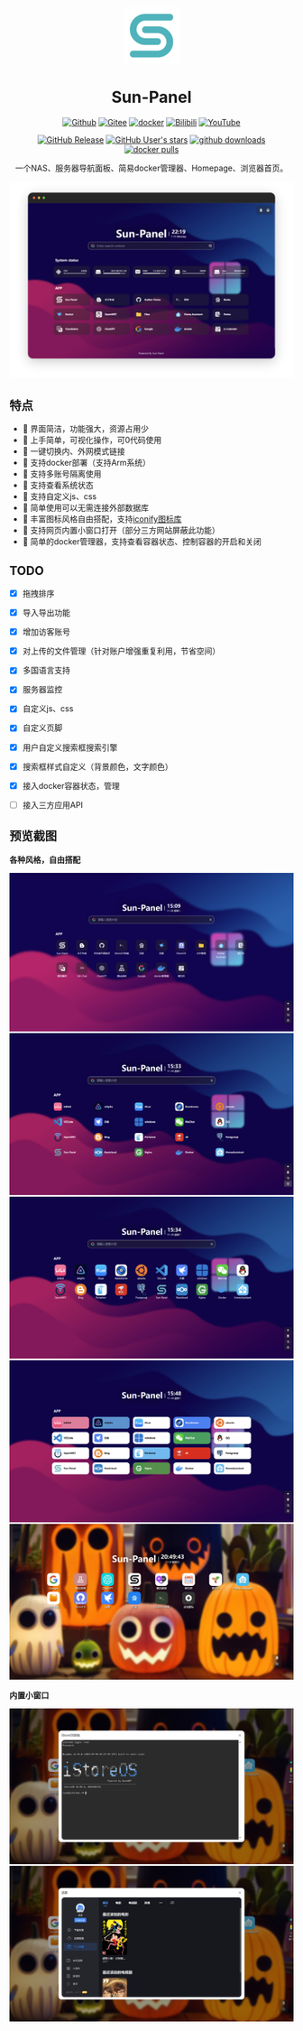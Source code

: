 <div align=center style="width:100%">

<img src="/images/logo.png" width="100" height="100" />

# Sun-Panel

<div class="badge-box-center">

[![Github](https://img.shields.io/badge/Github-123456?logo=github&labelColor=242424)](https://github.com/hslr-s/sun-panel) 
[![Gitee](https://img.shields.io/badge/Gitee-123456?logo=gitee&labelColor=c71d23)](https://gitee.com/hslr/sun-panel) 
[![docker](https://img.shields.io/badge/docker-123456?logo=docker&logoColor=fff&labelColor=1c7aed)](https://hub.docker.com/r/hslr/sun-panel) 
[![Bilibili](https://img.shields.io/badge/Bilibili-123456?logo=bilibili&logoColor=fff&labelColor=fb7299)](https://space.bilibili.com/27407696/channel/collectiondetail?sid=2023810) 
[![YouTube](https://img.shields.io/badge/YouTube-123456?logo=youtube&labelColor=ff0000)](https://www.youtube.com/channel/UCKwbFmKU25R602z6P2fgPYg)

</div>
<div class="badge-box-center">

[![GitHub Release](https://img.shields.io/github/v/release/hslr-s/sun-panel?color=4fb3bb)](https://github.com/hslr-s/sun-panel/releases)
[![GitHub User's stars](https://img.shields.io/github/stars/hslr-s%2Fsun-panel?style=flat&logo=github)](https://github.com/hslr-s/sun-panel)
[![github downloads](https://img.shields.io/github/downloads/hslr-s/sun-panel/total.svg?logo=github)](https://github.com/hslr-s/sun-panel/releases)
[![docker pulls](https://img.shields.io/docker/pulls/hslr/sun-panel.svg?logo=docker)](https://hub.docker.com/r/hslr/sun-panel)

</div>

一个NAS、服务器导航面板、简易docker管理器、Homepage、浏览器首页。

</div>

![](/images/introduce/main-dark.png)

## 特点

- 🍉 界面简洁，功能强大，资源占用少
- 🍊 上手简单，可视化操作，可0代码使用
- 🍠 一键切换内、外网模式链接
- 🍵 支持docker部署（支持Arm系统）
- 🎪 支持多账号隔离使用
- 🎏 支持查看系统状态
- 🫙 支持自定义js、css
- 🍻 简单使用可以无需连接外部数据库
- 🍾 丰富图标风格自由搭配，支持[iconify图标库](https://icon-sets.iconify.design/)
- 🚁 支持网页内置小窗口打开（部分三方网站屏蔽此功能）
- 🐳 简单的docker管理器，支持查看容器状态、控制容器的开启和关闭


## TODO

- [x] 拖拽排序
- [x] 导入导出功能
- [x] 增加访客账号
- [x] 对上传的文件管理（针对账户增强重复利用，节省空间）
- [x] 多国语言支持
- [x] 服务器监控
- [x] 自定义js、css
- [x] 自定义页脚
- [x] 用户自定义搜索框搜索引擎
- [x] 搜索框样式自定义（背景颜色，文字颜色）
- [x] 接入docker容器状态，管理
- [ ] 接入三方应用API





## 预览截图

**各种风格，自由搭配**

![](/images/icon-small-new.png)
![](/images/transparent-info.png)
![](/images/transparent-small.png)
![](/images/solid-color-info.png)
![](/images/full-color-small.jpg)

**内置小窗口**

![](/images/window-ssh.png)
![](/images/window-xunlei.png)